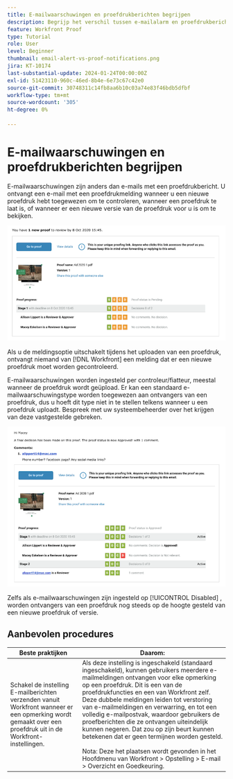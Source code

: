 ```yaml
---
title: E-mailwaarschuwingen en proefdrukberichten begrijpen
description: Begrijp het verschil tussen e-mailalarm en proefdrukberichten in  [!DNL  Workfront].
feature: Workfront Proof
type: Tutorial
role: User
level: Beginner
thumbnail: email-alert-vs-proof-notifications.png
jira: KT-10174
last-substantial-update: 2024-01-24T00:00:00Z
exl-id: 51423110-960c-46ed-8b4e-6e73c67c42e0
source-git-commit: 30748311c14fb8aa6b10c03a74e83f46bdb5dfbf
workflow-type: tm+mt
source-wordcount: '305'
ht-degree: 0%

---
```


# E-mailwaarschuwingen en proefdrukberichten begrijpen

E-mailwaarschuwingen zijn anders dan e-mails met een proefdrukbericht. U ontvangt een e-mail met een proefdrukmelding wanneer u een nieuwe proefdruk hebt toegewezen om te controleren, wanneer een proefdruk te laat is, of wanneer er een nieuwe versie van de proefdruk voor u is om te bekijken.

![ een beeld van een e-mail die van het proefdrukbericht erop wijst dat er een nieuw bewijs aan overzicht is.](assets/email-alert-1.png)

Als u de meldingsoptie uitschakelt tijdens het uploaden van een proefdruk, ontvangt niemand van [!DNL Workfront] een melding dat er een nieuwe proefdruk moet worden gecontroleerd.

E-mailwaarschuwingen worden ingesteld per controleur/fiatteur, meestal wanneer de proefdruk wordt geüpload. Er kan een standaard e-mailwaarschuwingstype worden toegewezen aan ontvangers van een proefdruk, dus u hoeft dit type niet in te stellen telkens wanneer u een proefdruk uploadt. Bespreek met uw systeembeheerder over het krijgen van deze vastgestelde gebreken.

![ een beeld van een e-mailalarm erop wijst die dat een besluit over het bewijs is genomen en er is een commentaar aan overzicht.](assets/email-alert-2.png)

Zelfs als e-mailwaarschuwingen zijn ingesteld op [!UICONTROL Disabled] , worden ontvangers van een proefdruk nog steeds op de hoogte gesteld van een nieuwe proefdruk of versie.

## Aanbevolen procedures

| Beste praktijken | Daarom: |
|---|---|
| Schakel de instelling E-mailberichten verzenden vanuit Workfront wanneer er een opmerking wordt gemaakt over een proefdruk uit in de Workfront-instellingen. | Als deze instelling is ingeschakeld (standaard ingeschakeld), kunnen gebruikers meerdere e-mailmeldingen ontvangen voor elke opmerking op een proefdruk. Dit is een van de proefdrukfuncties en een van Workfront zelf. Deze dubbele meldingen leiden tot verstoring van e-mailmeldingen en verwarring, en tot een volledig e-mailpostvak, waardoor gebruikers de proefberichten die ze ontvangen uiteindelijk kunnen negeren. Dat zou op zijn beurt kunnen betekenen dat er geen termijnen worden gesteld. <br> <br> Nota: Deze het plaatsen wordt gevonden in het Hoofdmenu van Workfront > Opstelling > E-mail > Overzicht en Goedkeuring. |


